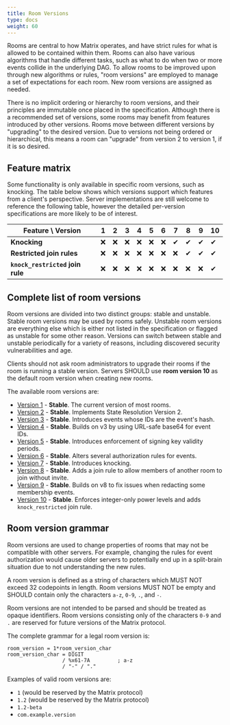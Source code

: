 ```yaml
---
title: Room Versions
type: docs
weight: 60
---
```


Rooms are central to how Matrix operates, and have strict rules for what
is allowed to be contained within them. Rooms can also have various
algorithms that handle different tasks, such as what to do when two or
more events collide in the underlying DAG. To allow rooms to be improved
upon through new algorithms or rules, "room versions" are employed to
manage a set of expectations for each room. New room versions are
assigned as needed.

There is no implicit ordering or hierarchy to room versions, and their
principles are immutable once placed in the specification. Although
there is a recommended set of versions, some rooms may benefit from
features introduced by other versions. Rooms move between different
versions by "upgrading" to the desired version. Due to versions not
being ordered or hierarchical, this means a room can "upgrade" from
version 2 to version 1, if it is so desired.

## Feature matrix

Some functionality is only available in specific room versions, such
as knocking. The table below shows which versions support which features
from a client's perspective. Server implementations are still welcome
to reference the following table, however the detailed per-version
specifications are more likely to be of interest.

<!--
Dev note: When the room version columns get overwhelming, merge versions
1 through 6 as "1 ... 6" or similar given they don't add any features.

Alternatively, consider flipping the column/row organization to be features
up top and versions on the left.
-->

| Feature \ Version | 1 | 2 | 3 | 4 | 5 | 6 | 7 | 8 | 9 | 10 |
|-------------------|---|---|---|---|---|---|---|---|---|----|
| **Knocking**      | ❌ | ❌ | ❌ | ❌ | ❌ | ❌ | ✔ | ✔ | ✔ | ✔ |
| **Restricted join rules** | ❌ | ❌ | ❌ | ❌ | ❌ | ❌ | ❌ | ✔ | ✔ | ✔ |
| **`knock_restricted` join rule** | ❌ | ❌ | ❌ | ❌ | ❌ | ❌ | ❌ | ❌ | ❌ | ✔ |

## Complete list of room versions

Room versions are divided into two distinct groups: stable and unstable.
Stable room versions may be used by rooms safely. Unstable room versions
are everything else which is either not listed in the specification or
flagged as unstable for some other reason. Versions can switch between
stable and unstable periodically for a variety of reasons, including
discovered security vulnerabilities and age.

Clients should not ask room administrators to upgrade their rooms if the
room is running a stable version. Servers SHOULD use **room version 10** as
the default room version when creating new rooms.

The available room versions are:

-   [Version 1](/rooms/v1) - **Stable**. The current version of most
    rooms.
-   [Version 2](/rooms/v2) - **Stable**. Implements State Resolution
    Version 2.
-   [Version 3](/rooms/v3) - **Stable**. Introduces events whose IDs
    are the event's hash.
-   [Version 4](/rooms/v4) - **Stable**. Builds on v3 by using
    URL-safe base64 for event IDs.
-   [Version 5](/rooms/v5) - **Stable**. Introduces enforcement of
    signing key validity periods.
-   [Version 6](/rooms/v6) - **Stable**. Alters several
    authorization rules for events.
-   [Version 7](/rooms/v7) - **Stable**. Introduces knocking.
-   [Version 8](/rooms/v8) - **Stable**. Adds a join rule to allow members
    of another room to join without invite.
-   [Version 9](/rooms/v9) - **Stable**. Builds on v8 to fix issues when
    redacting some membership events.
-   [Version 10](/rooms/v10) - **Stable**. Enforces integer-only power levels
    and adds `knock_restricted` join rule.

## Room version grammar

Room versions are used to change properties of rooms that may not be
compatible with other servers. For example, changing the rules for event
authorization would cause older servers to potentially end up in a
split-brain situation due to not understanding the new rules.

A room version is defined as a string of characters which MUST NOT
exceed 32 codepoints in length. Room versions MUST NOT be empty and
SHOULD contain only the characters `a-z`, `0-9`, `.`, and `-`.

Room versions are not intended to be parsed and should be treated as
opaque identifiers. Room versions consisting only of the characters
`0-9` and `.` are reserved for future versions of the Matrix protocol.

The complete grammar for a legal room version is:

    room_version = 1*room_version_char
    room_version_char = DIGIT
                      / %x61-7A         ; a-z
                      / "-" / "."

Examples of valid room versions are:

-   `1` (would be reserved by the Matrix protocol)
-   `1.2` (would be reserved by the Matrix protocol)
-   `1.2-beta`
-   `com.example.version`


